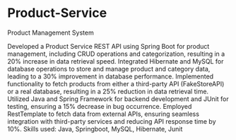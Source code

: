 # Product-Service
Product Management System

Developed a Product Service REST API using Spring Boot for product management, including CRUD operations and
categorization, resulting in a 20% increase in data retrieval speed.
Integrated Hibernate and MySQL for database operations to store and manage product and category data, leading to a 30%
improvement in database performance.
Implemented functionality to fetch products from either a third-party API (FakeStoreAPI) or a real database, resulting in a
25% reduction in data retrieval time.
Utilized Java and Spring Framework for backend development and JUnit for testing, ensuring a 15% decrease in bug
occurrence.
Employed RestTemplate to fetch data from external APIs, ensuring seamless integration with third-party services and
reducing API response time by 10%.
Skills used: Java, Springboot, MySQL, Hibernate, Junit

